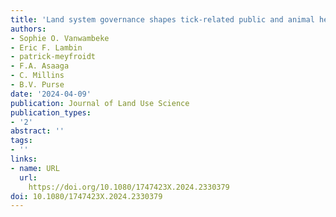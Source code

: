 ```yaml
---
title: 'Land system governance shapes tick-related public and animal health risks'
authors:
- Sophie O. Vanwambeke
- Eric F. Lambin
- patrick-meyfroidt
- F.A. Asaaga
- C. Millins
- B.V. Purse
date: '2024-04-09'
publication: Journal of Land Use Science
publication_types:
- '2'
abstract: ''
tags:
- ''
links:
- name: URL
  url: 
    https://doi.org/10.1080/1747423X.2024.2330379
doi: 10.1080/1747423X.2024.2330379
---
```

